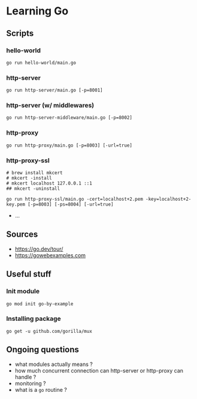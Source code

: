 # Learning Go

## Scripts

### hello-world

```
go run hello-world/main.go
```

### http-server

```
go run http-server/main.go [-p=8001]
```

### http-server (w/ middlewares)

```
go run http-server-middleware/main.go [-p=8002]
```

### http-proxy

```
go run http-proxy/main.go [-p=8003] [-url=true]
```

### http-proxy-ssl

```
# brew install mkcert
# mkcert -install 
# mkcert localhost 127.0.0.1 ::1
## mkcert -uninstall

go run http-proxy-ssl/main.go -cert=localhost+2.pem -key=localhost+2-key.pem [-p=8003] [-ps=8004] [-url=true]
```

- ...

## Sources

- https://go.dev/tour/
- https://gowebexamples.com

## Useful stuff

### Init module

```shell
go mod init go-by-example
```

### Installing package

```shell
go get -u github.com/gorilla/mux
```

## Ongoing questions

- what modules actually means ?
- how much concurrent connection can http-server or http-proxy can handle ?
- monitoring ?
- what is a `go` routine ?